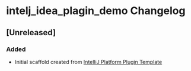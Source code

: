 <!-- Keep a Changelog guide -> https://keepachangelog.com -->

# intelj_idea_plagin_demo Changelog

## [Unreleased]
### Added
- Initial scaffold created from [IntelliJ Platform Plugin Template](https://github.com/JetBrains/intellij-platform-plugin-template)
